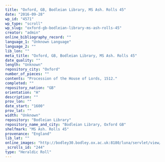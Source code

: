 ```yaml
---
title: "Oxford, GB, Bodleian Library, MS Ash. Rolls 45"
date: "2016-09-28"
wp_id: "4571"
wp_type: "scroll"
wp_slug: "oxford-gb-bodleian-library-ms-ash-rolls-45"
creator: "admin"
online_bibliography_record: ""
language_1: "Unknown Language"
language_2: ""
lib_lon: ""
meta_title: "Oxford, GB, Bodleian Library, MS Ash. Rolls 45"
date_quality: ""
length: "Unknown"
repository_city: "Oxford"
number_of_pieces: ""
contents: "Procession of the House of Lords, 1512."
completed: ""
repository_nation: "GB"
orientation: "H"
description: ""
prov_lon: ""
date_start: "1600"
prov_lat: ""
width: "Unknown"
repository: "Bodleian Library"
repository_name_and_city: "Bodleian Library, Oxford GB"
shelfmark: "MS Ash. Rolls 45"
provenance: "England"
lib_lat: ""
online_images: "http://bodley30.bodley.ox.ac.uk:8180/luna/servlet/view/search?q=Shelfmark=%22MS.%20Ash.%20Rolls%2045%22"
_scrolls_id: "244"
type: "Heraldic Roll"
---
```



